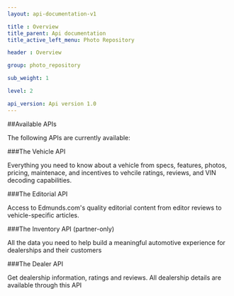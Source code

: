 ```yaml
---
layout: api-documentation-v1

title : Overview
title_parent: Api documentation
title_active_left_menu: Photo Repository

header : Overview

group: photo_repository 

sub_weight: 1

level: 2

api_version: Api version 1.0
---
```



##Available APIs

The following APIs are currently available:


###The Vehicle API

Everything you need to know about a vehicle from specs, features, photos, pricing, maintenace, and incentives to vehcile ratings, reviews, and VIN decoding capabilities. 


###The Editorial API

Access to Edmunds.com's quality editorial content from editor reviews to vehicle-specific articles.


###The Inventory API (partner-only)

All the data you need to help build a meaningful automotive experience for dealerships and their customers



###The Dealer API

Get dealership information, ratings and reviews. All dealership details are available through this API